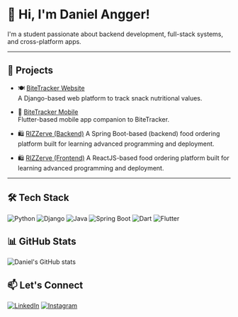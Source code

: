 # 👋 Hi, I'm Daniel Angger!

I'm a student passionate about backend development, full-stack systems, and cross-platform apps.

---

## 🚀 Projects
- 🍽️ [BiteTracker Website](https://github.com/bang-bingung-bang/BiteTracker-web)  
  A Django-based web platform to track snack nutritional values.
  
- 📱 [BiteTracker Mobile](https://github.com/bang-bingung-bang/BiteTracker-Mobile)  
  Flutter-based mobile app companion to BiteTracker.

- 🛍️ [RIZZerve (Backend)]([https://github.com/DanielAngger/tokobirumerah](https://github.com/Advprog2025-B08/back_end_rizzerve))  
  A Spring Boot-based (backend) food ordering platform built for learning advanced programming and deployment.

- 🛍️ [RIZZerve (Frontend)]([https://github.com/DanielAngger/tokobirumerah](https://github.com/Advprog2025-B08/front_end_rizzerve))
  A ReactJS-based food ordering platform built for learning advanced programming and deployment.

---

## 🛠 Tech Stack
![Python](https://img.shields.io/badge/Python-3776AB?style=for-the-badge&logo=python&logoColor=white)
![Django](https://img.shields.io/badge/Django-092E20?style=for-the-badge&logo=django&logoColor=white)
![Java](https://img.shields.io/badge/Java-ED8B00?style=for-the-badge&logo=java&logoColor=white)
![Spring Boot](https://img.shields.io/badge/Spring_Boot-6DB33F?style=for-the-badge&logo=spring-boot&logoColor=white)
![Dart](https://img.shields.io/badge/Dart-0175C2?style=for-the-badge&logo=dart&logoColor=white)
![Flutter](https://img.shields.io/badge/Flutter-02569B?style=for-the-badge&logo=flutter&logoColor=white)

## 📊 GitHub Stats
![Daniel's GitHub stats](https://github-readme-stats.vercel.app/api?username=DanielAngger&show_icons=true&theme=tokyonight)

## 📫 Let's Connect
[![LinkedIn](https://img.shields.io/badge/LinkedIn-blue?logo=linkedin&style=for-the-badge)](https://www.linkedin.com/in/daniel-angger-dewandaru-a3a150289)
[![Instagram](https://img.shields.io/badge/Instagram-E4405F?style=for-the-badge&logo=instagram&logoColor=white)](https://instagram.com/danielangger14)
